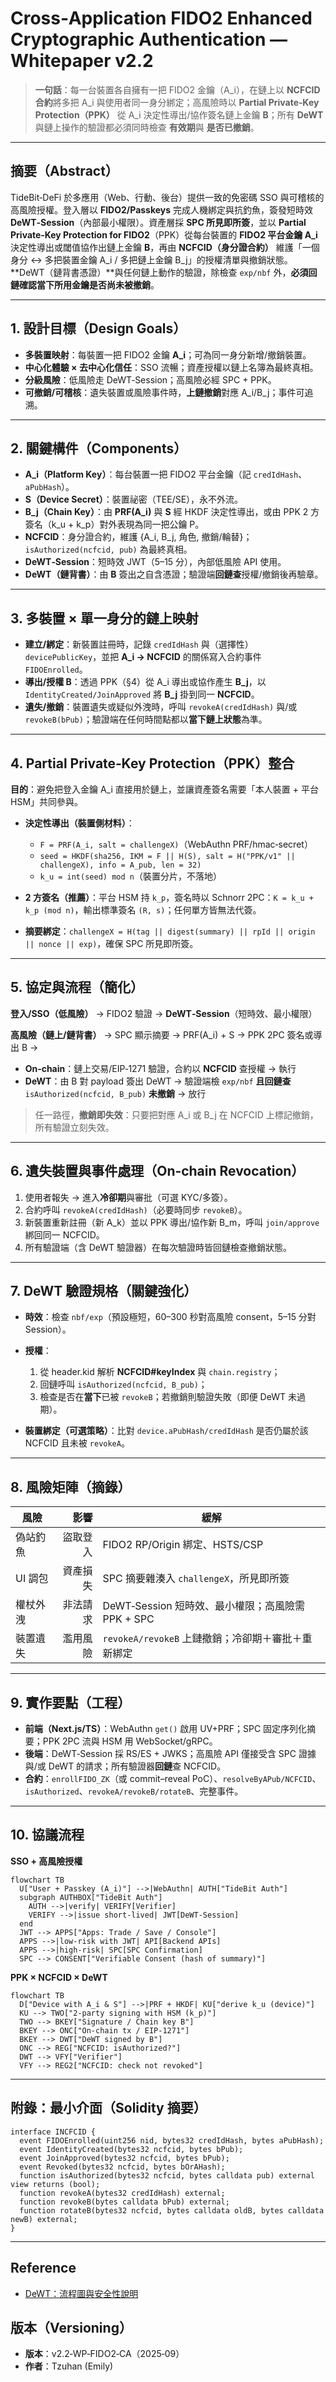 # Cross‑Application FIDO2 Enhanced Cryptographic Authentication — Whitepaper v2.2

> **一句話**：每一台裝置各自擁有一把 FIDO2 金鑰（A\_i），在鏈上以 **NCFCID 合約**將多把 A\_i 與使用者同一身分綁定；高風險時以 **Partial Private‑Key Protection（PPK）** 從 A\_i 決定性導出/協作簽名鏈上金鑰 **B**；所有 **DeWT** 與鏈上操作的驗證都必須同時檢查 **有效期**與 **是否已撤銷**。

---

## 摘要（Abstract）

TideBit‑DeFi 於多應用（Web、行動、後台）提供一致的免密碼 SSO 與可稽核的高風險授權。登入層以 **FIDO2/Passkeys** 完成人機綁定與抗釣魚，簽發短時效 **DeWT‑Session**（內部最小權限）。資產層採 **SPC 所見即所簽**，並以 **Partial Private‑Key Protection for FIDO2**（PPK）從每台裝置的 **FIDO2 平台金鑰 A\_i** 決定性導出或閾值協作出鏈上金鑰 **B**，再由 **NCFCID（身分證合約）** 維護「一個身分 ↔ 多把裝置金鑰 A\_i / 多把鏈上金鑰 B\_j」的授權清單與撤銷狀態。\*\*DeWT（鏈背書憑證）\*\*與任何鏈上動作的驗證，除檢查 `exp/nbf` 外，**必須回鏈確認當下所用金鑰是否尚未被撤銷**。

---

## 1. 設計目標（Design Goals）

* **多裝置映射**：每裝置一把 FIDO2 金鑰 **A\_i**；可為同一身分新增/撤銷裝置。
* **中心化體驗 × 去中心化信任**：SSO 流暢；資產授權以鏈上名簿為最終真相。
* **分級風險**：低風險走 DeWT‑Session；高風險必經 SPC + PPK。
* **可撤銷/可稽核**：遺失裝置或風險事件時，**上鏈撤銷**對應 A\_i/B\_j；事件可追溯。

---

## 2. 關鍵構件（Components）

* **A\_i（Platform Key）**：每台裝置一把 FIDO2 平台金鑰（記 `credIdHash`、`aPubHash`）。
* **S（Device Secret）**：裝置祕密（TEE/SE），永不外流。
* **B\_j（Chain Key）**：由 **PRF(A\_i)** 與 **S** 經 HKDF 決定性導出，或由 PPK 2 方簽名（k\_u + k\_p）對外表現為同一把公鑰 P。
* **NCFCID**：身分證合約，維護 {A\_i, B\_j, 角色, 撤銷/輪替}；`isAuthorized(ncfcid, pub)` 為最終真相。
* **DeWT‑Session**：短時效 JWT（5–15 分），內部低風險 API 使用。
* **DeWT（鏈背書）**：由 **B** 簽出之自含憑證；驗證端**回鏈查**授權/撤銷後再驗章。

---

## 3. 多裝置 × 單一身分的鏈上映射

* **建立/綁定**：新裝置註冊時，記錄 `credIdHash` 與（選擇性）`devicePublicKey`，並把 **A\_i → NCFCID** 的關係寫入合約事件 `FIDOEnrolled`。
* **導出/授權 B**：透過 PPK（§4）從 A\_i 導出或協作產生 **B\_j**，以 `IdentityCreated/JoinApproved` 將 **B\_j** 掛到同一 **NCFCID**。
* **遺失/撤銷**：裝置遺失或疑似外洩時，呼叫 `revokeA(credIdHash)` 與/或 `revokeB(bPub)`；驗證端在任何時間點都以**當下鏈上狀態**為準。

---

## 4. Partial Private‑Key Protection（PPK）整合

**目的**：避免把登入金鑰 A\_i 直接用於鏈上，並讓資產簽名需要「本人裝置 + 平台 HSM」共同參與。

* **決定性導出（裝置側材料）**：

  * `F = PRF(A_i, salt = challengeX)`（WebAuthn PRF/hmac‑secret）
  * `seed = HKDF(sha256, IKM = F || H(S), salt = H("PPK/v1" || challengeX), info = A_pub, len = 32)`
  * `k_u = int(seed) mod n`（裝置分片，不落地）
* **2 方簽名（推薦）**：平台 HSM 持 `k_p`，簽名時以 Schnorr 2PC：`K = k_u + k_p (mod n)`，輸出標準簽名 `(R, s)`；任何單方皆無法代簽。
* **摘要綁定**：`challengeX = H(tag || digest(summary) || rpId || origin || nonce || exp)`，確保 SPC 所見即所簽。

---

## 5. 協定與流程（簡化）

**登入/SSO（低風險）**  → FIDO2 驗證 → **DeWT‑Session**（短時效、最小權限）

**高風險（鏈上/鏈背書）**  → SPC 顯示摘要 → PRF(A\_i) + S → PPK 2PC 簽名或導出 B →

* **On‑chain**：鏈上交易/EIP‑1271 驗證，合約以 **NCFCID** 查授權 → 執行
* **DeWT**：由 B 對 payload 簽出 DeWT → 驗證端檢 `exp/nbf` **且回鏈查** `isAuthorized(ncfcid, B_pub)` **未撤銷** → 放行

> 任一路徑，**撤銷即失效**：只要把對應 A\_i 或 B\_j 在 NCFCID 上標記撤銷，所有驗證立刻失效。

---

## 6. 遺失裝置與事件處理（On‑chain Revocation）

1. 使用者報失 → 進入**冷卻期**與審批（可選 KYC/多簽）。
2. 合約呼叫 `revokeA(credIdHash)`（必要時同步 `revokeB`）。
3. 新裝置重新註冊（新 A\_k）並以 PPK 導出/協作新 B\_m，呼叫 `join/approve` 綁回同一 NCFCID。
4. 所有驗證端（含 DeWT 驗證器）在每次驗證時皆回鏈檢查撤銷狀態。

---

## 7. DeWT 驗證規格（關鍵強化）

* **時效**：檢查 `nbf/exp`（預設極短，60–300 秒對高風險 consent，5–15 分對 Session）。
* **授權**：

  1. 從 header.kid 解析 **NCFCID#keyIndex** 與 `chain.registry`；
  2. 回鏈呼叫 `isAuthorized(ncfcid, B_pub)`；
  3. 檢查是否在**當下**已被 `revokeB`；若撤銷則驗證失敗（即便 DeWT 未過期）。
* **裝置綁定（可選策略）**：比對 `device.aPubHash/credIdHash` 是否仍屬於該 NCFCID 且未被 `revokeA`。

---

## 8. 風險矩陣（摘錄）

| 風險    |   影響 | 緩解                                   |
| ----- | ---: | ------------------------------------ |
| 偽站釣魚  | 盜取登入 | FIDO2 RP/Origin 綁定、HSTS/CSP          |
| UI 調包 | 資產損失 | SPC 摘要雜湊入 `challengeX`，所見即所簽         |
| 權杖外洩  | 非法請求 | DeWT‑Session 短時效、最小權限；高風險需 PPK + SPC |
| 裝置遺失  | 濫用風險 | `revokeA/revokeB` 上鏈撤銷；冷卻期＋審批＋重新綁定   |

---

## 9. 實作要點（工程）

* **前端（Next.js/TS）**：WebAuthn `get()` 啟用 UV+PRF；SPC 固定序列化摘要；PPK 2PC 流與 HSM 用 WebSocket/gRPC。
* **後端**：DeWT‑Session 採 RS/ES + JWKS；高風險 API 僅接受含 SPC 證據與/或 DeWT 的請求；所有驗證器**回鏈**查 NCFCID。
* **合約**：`enrollFIDO_ZK`（或 commit–reveal PoC）、`resolveByAPub/NCFCID`、`isAuthorized`、`revokeA/revokeB/rotateB`、完整事件。

---

## 10. 協議流程

**SSO + 高風險授權**

```mermaid
flowchart TB
  U["User + Passkey (A_i)"] -->|WebAuthn| AUTH["TideBit Auth"]
  subgraph AUTHBOX["TideBit Auth"]
    AUTH -->|verify| VERIFY[Verifier]
    VERIFY -->|issue short‑lived| JWT[DeWT‑Session]
  end
  JWT --> APPS["Apps: Trade / Save / Console"]
  APPS -->|low‑risk with JWT| API[Backend APIs]
  APPS -->|high‑risk| SPC[SPC Confirmation]
  SPC --> CONSENT["Verifiable Consent (hash of summary)"]
```

**PPK × NCFCID × DeWT**

```mermaid
flowchart TB
  D["Device with A_i & S"] -->|PRF + HKDF| KU["derive k_u (device)"]
  KU --> TWO["2‑party signing with HSM (k_p)"]
  TWO --> BKEY["Signature / Chain key B"]
  BKEY --> ONC["On‑chain tx / EIP‑1271"]
  BKEY --> DWT["DeWT signed by B"]
  ONC --> REG["NCFCID: isAuthorized?"]
  DWT --> VFY["Verifier"]
  VFY --> REG2["NCFCID: check not revoked"]
```

---

## 附錄：最小介面（Solidity 摘要）

```solidity
interface INCFCID {
  event FIDOEnrolled(uint256 nid, bytes32 credIdHash, bytes aPubHash);
  event IdentityCreated(bytes32 ncfcid, bytes bPub);
  event JoinApproved(bytes32 ncfcid, bytes bPub);
  event Revoked(bytes32 ncfcid, bytes bOrAHash);
  function isAuthorized(bytes32 ncfcid, bytes calldata pub) external view returns (bool);
  function revokeA(bytes32 credIdHash) external;
  function revokeB(bytes calldata bPub) external;
  function rotateB(bytes32 ncfcid, bytes calldata oldB, bytes calldata newB) external;
}
```

---

## Reference

* [DeWT：流程圖與安全性說明](https://github.com/CAFECA-IO/KnowledgeManagement/blob/master/TideBit-DeFi/DeWT_sequence_digram.md)

## 版本（Versioning）

* **版本**：v2.2‑WP‑FIDO2‑CA（2025‑09）
* **作者**：Tzuhan (Emily)
